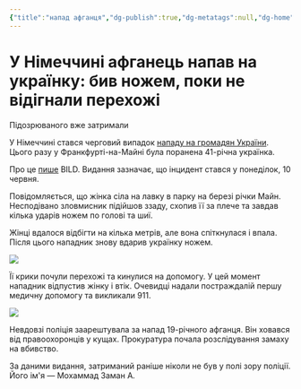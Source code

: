 ```yaml
---
{"title":"напад афганця","dg-publish":true,"dg-metatags":null,"dg-home":null,"permalink":"/dodatki/napad-afganczya/","dgPassFrontmatter":true,"noteIcon":""}
---
```



# У Німеччині афганець напав на українку: бив ножем, поки не відігнали перехожі 
Підозрюваного вже затримали

У Німеччині стався черговий випадок [нападу на громадян України](https://plus.telegraf.com.ua/ukr/crime/2024-05-20/5853069-chergoviy-napad-na-ukraintsya-u-nimechchini-z-nozhem-napali-na-15-richnogo-pidlitka). Цього разу у Франкфурті-на-Майні була поранена 41-річна українка.

Про це [пише](https://www.bild.de/regional/frankfurt/frankfurt-am-main-messer-mann-sticht-ukrainerin-nieder-666807d5399857055e3fe33c?t_ref=https%3A%2F%2Fm.bild.de%2Fregional%2Ffrankfurt%2Ffrankfurt-am-main-messer-mann-sticht-ukrainerin-nieder-666807d5399857055e3fe33c%3Ft_ref%3Dhttps%253A%252F%252Fwww.google.com%252F) BILD. Видання зазначає, що інцидент стався у понеділок, 10 червня.

Повідомляється, що жінка сіла на лавку в парку на березі річки Майн. Несподівано зловмисник підійшов ззаду, схопив її за плече та завдав кілька ударів ножем по голові та шиї.

Жінці вдалося відбігти на кілька метрів, але вона спіткнулася і впала. Після цього нападник знову вдарив українку ножем.

![](https://res.6chcdn.feednews.com/assets/v2/b96ddbf0d4585b051216657475d2bf21?source=nlp&quality=uhq&format=webp&resize=720)

Її крики почули перехожі та кинулися на допомогу. У цей момент нападник відпустив жінку і втік. Очевидці надали постраждалій першу медичну допомогу та викликали 911.

![](https://res.6chcdn.feednews.com/assets/v2/883030492dd311bb6aa1de6e8da51a3e?source=nlp&quality=uhq&format=webp&resize=720)

Невдовзі поліція заарештувала за напад 19-річного афганця. Він ховався від правоохоронців у кущах. Прокуратура почала розслідування замаху на вбивство.

За даними видання, затриманий раніше ніколи не був у полі зору поліції. Його ім'я — Мохаммад Заман А.